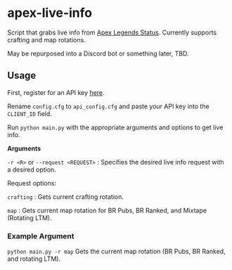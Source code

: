 # apex-live-info
Script that grabs live info from [Apex Legends Status](https://apexlegendsstatus.com/).
Currently supports crafting and map rotations.

May be repurposed into a Discord bot or something later, TBD.

## Usage

First, register for an API key [here](https://apexlegendsapi.com/).

Rename `config.cfg` to `api_config.cfg` and paste your API key into the `CLIENT_ID` field.

Run `python main.py` with the appropriate arguments and options to get live info.

**Arguments**

`-r <R>` or `--request <REQUEST>` : Specifies the desired live info request with a desired option.

Request options:

`crafting` : Gets current crafting rotation.

`map` : Gets current map rotation for BR Pubs, BR Ranked, and Mixtape (Rotating LTM).

### Example Argument
`python main.py -r map` Gets the current map rotation (BR Pubs, BR Ranked, and rotating LTM).